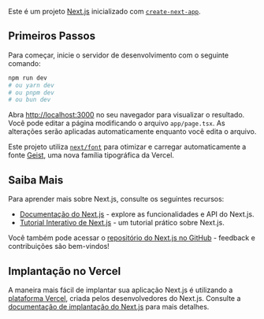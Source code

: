 Este é um projeto [Next.js](https://nextjs.org) inicializado com [`create-next-app`](https://nextjs.org/docs/app/api-reference/cli/create-next-app).

## Primeiros Passos

Para começar, inicie o servidor de desenvolvimento com o seguinte comando:

```bash
npm run dev
# ou yarn dev
# ou pnpm dev
# ou bun dev
```

Abra [http://localhost:3000](http://localhost:3000) no seu navegador para visualizar o resultado. Você pode editar a página modificando o arquivo `app/page.tsx`. As alterações serão aplicadas automaticamente enquanto você edita o arquivo.

Este projeto utiliza [`next/font`](https://nextjs.org/docs/app/building-your-application/optimizing/fonts) para otimizar e carregar automaticamente a fonte [Geist](https://vercel.com/font), uma nova família tipográfica da Vercel.

## Saiba Mais

Para aprender mais sobre Next.js, consulte os seguintes recursos:

- [Documentação do Next.js](https://nextjs.org/docs) - explore as funcionalidades e API do Next.js.
- [Tutorial Interativo de Next.js](https://nextjs.org/learn) - um tutorial prático sobre Next.js.

Você também pode acessar o [repositório do Next.js no GitHub](https://github.com/vercel/next.js) - feedback e contribuições são bem-vindos!

## Implantação no Vercel

A maneira mais fácil de implantar sua aplicação Next.js é utilizando a [plataforma Vercel](https://vercel.com/new?utm_medium=default-template&filter=next.js&utm_source=create-next-app&utm_campaign=create-next-app-readme), criada pelos desenvolvedores do Next.js. Consulte a [documentação de implantação do Next.js](https://nextjs.org/docs/app/building-your-application/deploying) para mais detalhes.


